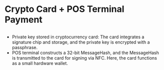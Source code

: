 # Crypto Card + POS Terminal Payment
##

- Private key stored in cryptocurrency card: The card integrates a signature chip and storage, and the private key is encrypted with a passphrase.
- POS terminal constructs a 32-bit MessageHash, and the MessageHash is transmitted to the card for signing via NFC. Here, the card functions as a small hardware wallet.